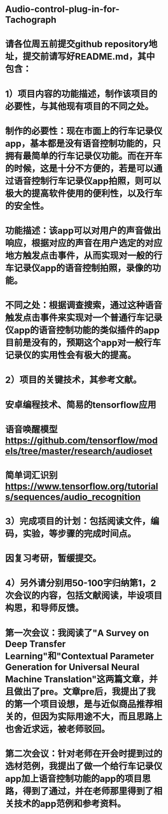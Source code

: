 # Audio-control-plug-in-for-Tachograph
# 请各位周五前提交github repository地址，提交前请写好README.md，其中包含：
# 1）项目内容的功能描述，制作该项目的必要性，与其他现有项目的不同之处。
# 制作的必要性：现在市面上的行车记录仪app，基本都是没有语音控制功能的，只拥有最简单的行车记录仪功能。而在开车的时候，这是十分不方便的，若是可以通过语音控制行车记录仪app拍照，则可以极大的提高软件使用的便利性，以及行车的安全性。
# 功能描述：该app可以对用户的声音做出响应，根据对应的声音在用户选定的对应地方触发点击事件，从而实现对一般的行车记录仪app的语音控制拍照，录像的功能。
# 不同之处：根据调查搜索，通过这种语音触发点击事件来实现对一个普通行车记录仪app的语音控制功能的类似插件的app目前是没有的，预期这个app对一般行车记录仪的实用性会有极大的提高。

# 2）项目的关键技术，其参考文献。
# 安卓编程技术、简易的tensorflow应用
# 语音唤醒模型 https://github.com/tensorflow/models/tree/master/research/audioset
# 简单词汇识别 https://www.tensorflow.org/tutorials/sequences/audio_recognition

# 3）完成项目的计划：包括阅读文件，编码，实验，等步骤的完成时间点。
# 因复习考研，暂缓提交。

# 4）另外请分别用50-100字归纳第1，2次会议的内容，包括文献阅读，毕设项目构思，和导师反馈。
# 第一次会议：我阅读了"A Survey on Deep Transfer Learning"和"Contextual Parameter Generation for Universal Neural Machine Translation"这两篇文章，并且做出了pre。文章pre后，我提出了我的第一个项目设想，是与近似商品推荐相关的，但因为实际用途不大，而且思路上也舍近求远，被老师驳回。
# 第二次会议：针对老师在开会时提到过的选材范例，我提出了做一个给行车记录仪app加上语音控制功能的app的项目思路，得到了通过，并在老师那里得到了相关技术的app范例和参考资料。
